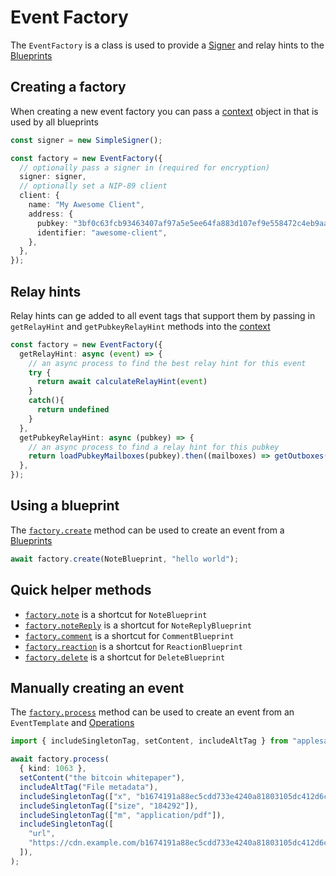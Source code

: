 # Event Factory

The `EventFactory` is a class is used to provide a [Signer](../signers/signers.md) and relay hints to the [Blueprints](./blueprints.md)

## Creating a factory

When creating a new event factory you can pass a [context](https://hzrd149.github.io/applesauce/typedoc/types/applesauce_factory.EventFactoryContext.html) object in that is used by all blueprints

```ts
const signer = new SimpleSigner();

const factory = new EventFactory({
  // optionally pass a signer in (required for encryption)
  signer: signer,
  // optionally set a NIP-89 client
  client: {
    name: "My Awesome Client",
    address: {
      pubkey: "3bf0c63fcb93463407af97a5e5ee64fa883d107ef9e558472c4eb9aaaefa459d",
      identifier: "awesome-client",
    },
  },
});
```

## Relay hints

Relay hints can ge added to all event tags that support them by passing in `getRelayHint` and `getPubkeyRelayHint` methods into the [context](https://hzrd149.github.io/applesauce/typedoc/types/applesauce_factory.EventFactoryContext.html)

```ts
const factory = new EventFactory({
  getRelayHint: async (event) => {
    // an async process to find the best relay hint for this event
    try {
      return await calculateRelayHint(event)
    }
    catch(){
      return undefined
    }
  },
  getPubkeyRelayHint: async (pubkey) => {
    // an async process to find a relay hint for this pubkey
    return loadPubkeyMailboxes(pubkey).then((mailboxes) => getOutboxes(mailboxes)[0]);
  },
});
```

## Using a blueprint

The [`factory.create`](https://hzrd149.github.io/applesauce/typedoc/classes/applesauce_factory.EventFactory.html#create) method can be used to create an event from a [Blueprints](./blueprints.md)

```ts
await factory.create(NoteBlueprint, "hello world");
```

## Quick helper methods

- [`factory.note`](https://hzrd149.github.io/applesauce/typedoc/classes/applesauce_factory.EventFactory.html#note) is a shortcut for `NoteBlueprint`
- [`factory.noteReply`](https://hzrd149.github.io/applesauce/typedoc/classes/applesauce_factory.EventFactory.html#noteReply) is a shortcut for `NoteReplyBlueprint`
- [`factory.comment`](https://hzrd149.github.io/applesauce/typedoc/classes/applesauce_factory.EventFactory.html#comment) is a shortcut for `CommentBlueprint`
- [`factory.reaction`](https://hzrd149.github.io/applesauce/typedoc/classes/applesauce_factory.EventFactory.html#reaction) is a shortcut for `ReactionBlueprint`
- [`factory.delete`](https://hzrd149.github.io/applesauce/typedoc/classes/applesauce_factory.EventFactory.html#delete) is a shortcut for `DeleteBlueprint`

## Manually creating an event

The [`factory.process`](https://hzrd149.github.io/applesauce/typedoc/classes/applesauce_factory.EventFactory.html#process) method can be used to create an event from an `EventTemplate` and [Operations](https://hzrd149.github.io/applesauce/typedoc/modules/applesauce_factory.Operations.html)

```ts
import { includeSingletonTag, setContent, includeAltTag } from "applesauce-factory/operations";

await factory.process(
  { kind: 1063 },
  setContent("the bitcoin whitepaper"),
  includeAltTag("File metadata"),
  includeSingletonTag(["x", "b1674191a88ec5cdd733e4240a81803105dc412d6c6708d53ab94fc248f4f553"]),
  includeSingletonTag(["size", "184292"]),
  includeSingletonTag(["m", "application/pdf"]),
  includeSingletonTag([
    "url",
    "https://cdn.example.com/b1674191a88ec5cdd733e4240a81803105dc412d6c6708d53ab94fc248f4f553.pdf",
  ]),
);
```
